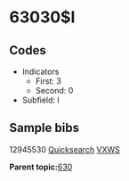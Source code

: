 # 63030$l

## Codes

-   Indicators
    -   First: 3
    -   Second: 0
-   Subfield: l

## Sample bibs

12945530 [Quicksearch](https://search.library.yale.edu/catalog/12945530) [VXWS](http://prodorbis.library.yale.edu:7014/vxws/GetHoldingsService?bibId=12945530)

**Parent topic:**[630](../../tags/630/630.md)

